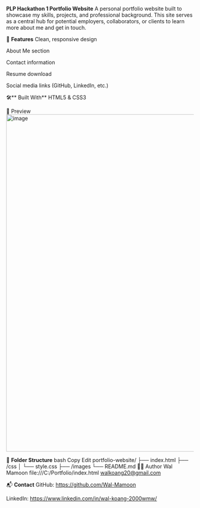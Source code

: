 **PLP Hackathon 1 Portfolio Website**
A personal portfolio website built to showcase my skills, projects, and professional background. This site serves as a central hub for potential employers, collaborators, or clients to learn more about me and get in touch.

🚀 **Features**
Clean, responsive design

About Me section

Contact information

Resume download 

Social media links (GitHub, LinkedIn, etc.)

🛠️** Built With**
HTML5 & CSS3

📸 Preview
<img width="1905" height="904" alt="image" src="https://github.com/user-attachments/assets/8fd8aff5-c293-430a-a8d2-eb0968b0efb2" />


📁 **Folder Structure**
bash
Copy
Edit
portfolio-website/
├── index.html
├── /css
│   └── style.css
├── /images
└── README.md
🧑‍💻 Author
Wal Mamoon
file:///C:/Portfolio/index.html
walkoang20@gmail.com

📬 **Contact**
GitHub: https://github.com/Wal-Mamoon

LinkedIn: https://www.linkedin.com/in/wal-koang-2000wmw/


